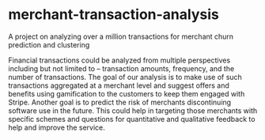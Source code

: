 # merchant-transaction-analysis
A project on analyzing over a million transactions for merchant churn prediction and clustering

Financial transactions could be analyzed from multiple perspectives including but not limited to – transaction amounts, frequency, and the number of transactions. The goal of our analysis is to make use of such transactions aggregated at a merchant level and suggest offers and benefits using gamification to the customers to keep them engaged with Stripe. Another goal is to predict the risk of merchants discontinuing software use in the future. This could help in targeting those merchants with specific schemes and questions for quantitative and qualitative feedback to help and improve the service.

